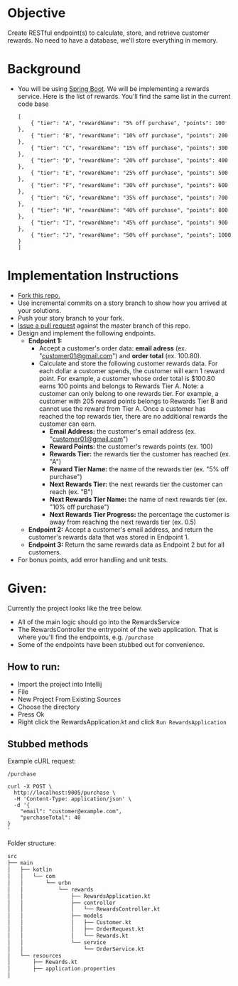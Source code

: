 # Objective
Create RESTful endpoint(s) to calculate, store, and retrieve customer rewards.
No need to have a database, we'll store everything in memory.

# Background
* You will be using [Spring Boot](https://spring.io/projects/spring-boot).
We will be implementing a rewards service. Here is the list of rewards. You'll find the same list in the current code base 
    ```
    [
        { "tier": "A", "rewardName": "5% off purchase", "points": 100 },
        { "tier": "B", "rewardName": "10% off purchase", "points": 200 },
        { "tier": "C", "rewardName": "15% off purchase", "points": 300 },
        { "tier": "D", "rewardName": "20% off purchase", "points": 400 },
        { "tier": "E", "rewardName": "25% off purchase", "points": 500 },
        { "tier": "F", "rewardName": "30% off purchase", "points": 600 },
        { "tier": "G", "rewardName": "35% off purchase", "points": 700 },
        { "tier": "H", "rewardName": "40% off purchase", "points": 800 },
        { "tier": "I", "rewardName": "45% off purchase", "points": 900 },
        { "tier": "J", "rewardName": "50% off purchase", "points": 1000 }
    ]
    ``` 

# Implementation Instructions
* [Fork this repo.](https://help.github.com/articles/fork-a-repo/)
* Use incremental commits on a story branch to show how you arrived at your solutions.
* Push your story branch to your fork.
* [Issue a pull request](https://help.github.com/articles/using-pull-requests/) against the master branch of this repo.
* Design and implement the following endpoints.
    * **Endpoint 1:**
        * Accept a customer's order data: **email adress**  (ex. "customer01@gmail.com") and **order total** (ex. 100.80).
        * Calculate and store the following customer rewards data. For each dollar a customer spends, the customer will earn 1 reward point. For example, a customer whose order total is $100.80 earns 100 points and belongs to Rewards Tier A. Note: a customer can only belong to one rewards tier. For example, a customer with 205 reward points belongs to Rewards Tier B and cannot use the reward from Tier A. Once a customer has reached the top rewards tier, there are no additional rewards the customer can earn.
            * **Email Address:** the customer's email address (ex. "customer01@gmail.com")
            * **Reward Points:** the customer's rewards points (ex. 100)
            * **Rewards Tier:** the rewards tier the customer has reached (ex. "A")
            * **Reward Tier Name:** the name of the rewards tier (ex. "5% off purchase")
            * **Next Rewards Tier:** the next rewards tier the customer can reach (ex. "B")
            * **Next Rewards Tier Name:** the name of next rewards tier (ex. "10% off purchase")
            * **Next Rewards Tier Progress:** the percentage the customer is away from reaching the next rewards tier (ex. 0.5)
    * **Endpoint 2:** Accept a customer's email address, and return the customer's rewards data that was stored in Endpoint 1.
    * **Endpoint 3:** Return the same rewards data as Endpoint 2 but for all customers.
* For bonus points, add error handling and unit tests.

# Given:
Currently the project looks like the tree below.

* All of the main logic should go into the RewardsService
* The RewardsController the entrypoint of the web application. That is where you'll find the endpoints, e.g. `/purchase`
* Some of the endpoints have been stubbed out for convenience.

## How to run: 
 * Import the project into Intellij
 * File
 * New Project From Existing Sources 
 * Choose the directory
 * Press Ok
 * Right click the RewardsApplication.kt and click `Run RewardsApplication`

## Stubbed methods

Example cURL request: 


`/purchase`

```
curl -X POST \
  http://localhost:9005/purchase \
  -H 'Content-Type: application/json' \
  -d '{
	"email": "customer@example.com",
	"purchaseTotal": 40
}
'
```


Folder structure: 


```bash
src
├── main
│   ├── kotlin
│   │   └── com
│   │       └── urbn
│   │           └── rewards
│   │               ├── RewardsApplication.kt
│   │               ├── controller
│   │               │   └── RewardsController.kt
│   │               ├── models
│   │               │   ├── Customer.kt
│   │               │   ├── OrderRequest.kt
│   │               │   └── Rewards.kt
│   │               └── service
│   │                   └── OrderService.kt
│   └── resources
│       ├── Rewards.kt
│       ├── application.properties
│  
```
